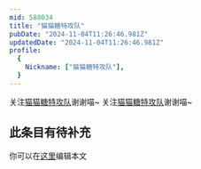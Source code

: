 ```yaml
---
mid: 588034
title: "猫猫糖特攻队"
pubDate: "2024-11-04T11:26:46.981Z"
updatedDate: "2024-11-04T11:26:46.981Z"
profile:
  {
    Nickname: ["猫猫糖特攻队"],
  }
---
```


关注[猫猫糖特攻队](https://space.bilibili.com/588034)谢谢喵~ 关注[猫猫糖特攻队](https://space.bilibili.com/588034)谢谢喵~

## 此条目有待补充
你可以在[这里](https://github.com/Yuhanawa/VTuber.ICU-Content/edit/master/v/猫猫糖特攻队/index.md)编辑本文
